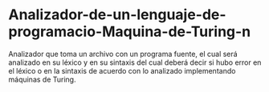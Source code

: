 # Analizador-de-un-lenguaje-de-programacio-Maquina-de-Turing-n
Analizador que toma un archivo con un programa fuente, el cual será analizado en su léxico y en su sintaxis del cual deberá decir si hubo error en el léxico o en la sintaxis de acuerdo con lo analizado implementando máquinas de Turing.
